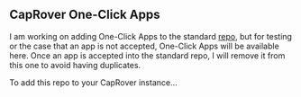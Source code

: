 ## CapRover One-Click Apps

I am working on adding One-Click Apps to the standard [repo](https://github.com/caprover/one-click-apps), but for testing or the case that an app is not accepted, One-Click Apps will be available here. Once an app is accepted into the standard repo, I will remove it from this one to avoid having duplicates.

To add this repo to your CapRover instance...
